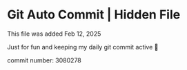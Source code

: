 # Git Auto Commit | Hidden File

This file was added Feb 12, 2025

Just for fun and keeping my daily git commit active 🤪

commit number: 3080278
